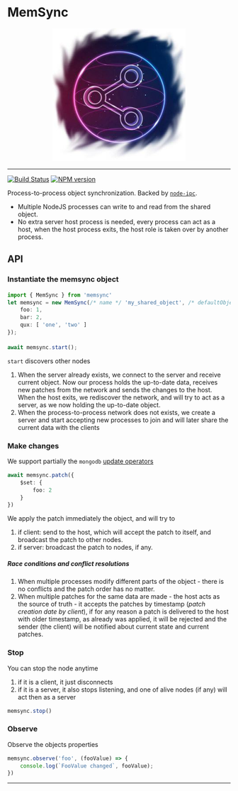 # MemSync

<p align='center'>
    <img src='assets/background.jpg'/>
</p>

----
[![Build Status](https://travis-ci.com/tenbits/memsync.svg?branch=master)](https://travis-ci.com/tenbits/memsync)
[![NPM version](https://badge.fury.io/js/memsync.svg)](http://badge.fury.io/js/memsync)


Process-to-process object synchronization. Backed by [`node-ipc`](https://github.com/RIAEvangelist/node-ipc).

* Multiple NodeJS processes can write to and read from the shared object.
* No extra server host process is needed, every process can act as a host, when the host process exits, the host role is taken over by another process.


## API


### Instantiate the memsync object

```ts
import { MemSync } from 'memsync'
let memsync = new MemSync(/* name */ 'my_shared_object', /* defaultObject */ {
    foo: 1,
    bar: 2,
    qux: [ 'one', 'two' ]
});

await memsync.start();
```

`start` discovers other nodes
1. When the server already exists, we connect to the server and receive current object. Now our process holds the up-to-date data, receives new patches from the network and sends the changes to the host. When the host exits, we rediscover the network, and will try to act as a server, as we now holding the up-to-date object.
2. When the process-to-process network does not exists, we create a server and start accepting new processes to join and will later share the current data with the clients


### Make changes

We support partially the `mongodb` [update operators](https://docs.mongodb.com/manual/reference/operator/update/)

```ts
await memsync.patch({
    $set: {
        foo: 2
    }
})
```

We apply the patch immediately the object, and will try to
1. if client: send to the host, which will accept the patch to itself, and broadcast the patch to other nodes.
2. if server: broadcast the patch to nodes, if any.

##### Race conditions and conflict resolutions

1. When multiple processes modify different parts of the object - there is no conflicts and the patch order has no matter.
2. When multiple patches for the same data are made - the host acts as the source of truth - it accepts the patches by timestamp (_patch creation date by client_),  if for any reason a patch is delivered to the host with older timestamp, as already was applied, it will be rejected and the sender (the client) will be notified about current state and current patches.



### Stop

You can stop the node anytime
1. if it is a client, it just disconnects
2. if it is a server, it also stops listening, and one of alive nodes (if any) will act then as a server

```ts
memsync.stop()
```


### Observe

Observe the objects properties
```ts
memsync.observe('foo', (fooValue) => {
    console.log(`FooValue changed`, fooValue);
})
```

----

